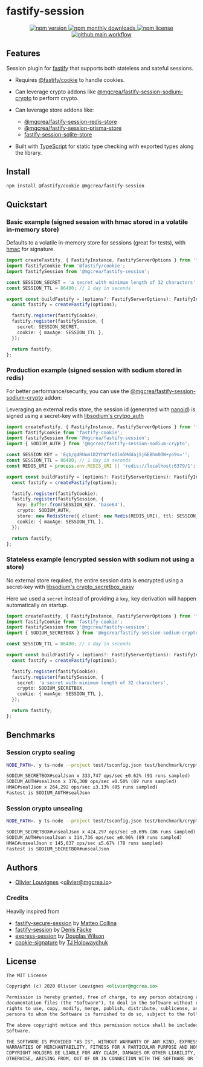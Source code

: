 <!-- markdownlint-disable no-inline-html -->

# fastify-session

<p align="center">
  <a href="https://www.npmjs.com/package/@mgcrea/fastify-session">
    <img src="https://img.shields.io/npm/v/@mgcrea/fastify-session.svg?style=for-the-badge" alt="npm version" />
  </a>
  <!-- <a href="https://www.npmjs.com/package/@mgcrea/fastify-session">
    <img src="https://img.shields.io/npm/dt/@mgcrea/fastify-session.svg?style=for-the-badge" alt="npm total downloads" />
  </a> -->
  <a href="https://www.npmjs.com/package/@mgcrea/fastify-session">
    <img src="https://img.shields.io/npm/dm/@mgcrea/fastify-session.svg?style=for-the-badge" alt="npm monthly downloads" />
  </a>
  <a href="https://www.npmjs.com/package/@mgcrea/fastify-session">
    <img src="https://img.shields.io/npm/l/@mgcrea/fastify-session.svg?style=for-the-badge" alt="npm license" />
  </a>
  <a href="https://github.com/mgcrea/fastify-session/actions/workflows/main.yml">
    <img src="https://img.shields.io/github/workflow/status/mgcrea/fastify-session/main?style=for-the-badge" alt="github main workflow" />
  </a>
</p>

## Features

Session plugin for [fastify](https://github.com/fastify/fastify) that supports both stateless and sateful sessions.

- Requires [@fastify/cookie](https://github.com/fastify/fastify-cookie) to handle cookies.

- Can leverage crypto addons like
  [@mgcrea/fastify-session-sodium-crypto](https://github.com/mgcrea/fastify-session-sodium-crypto) to perform crypto.

- Can leverage store addons like:

  - [@mgcrea/fastify-session-redis-store](https://github.com/mgcrea/fastify-session-redis-store)
  - [@mgcrea/fastify-session-prisma-store](https://github.com/mgcrea/fastify-session-prisma-store)
  - [fastify-session-sqlite-store](https://github.com/oof2win2/fastify-session-sqlite-store)

- Built with [TypeScript](https://www.typescriptlang.org/) for static type checking with exported types along the
  library.

## Install

```bash
npm install @fastify/cookie @mgcrea/fastify-session
```

## Quickstart

### Basic example (signed session with hmac stored in a volatile in-memory store)

Defaults to a volatile in-memory store for sessions (great for tests), with
[hmac](https://nodejs.org/api/crypto.html#crypto_crypto_createhmac_algorithm_key_options) for signature.

```ts
import createFastify, { FastifyInstance, FastifyServerOptions } from 'fastify';
import fastifyCookie from '@fastify/cookie';
import fastifySession from '@mgcrea/fastify-session';

const SESSION_SECRET = 'a secret with minimum length of 32 characters';
const SESSION_TTL = 86400; // 1 day in seconds

export const buildFastify = (options?: FastifyServerOptions): FastifyInstance => {
  const fastify = createFastify(options);

  fastify.register(fastifyCookie);
  fastify.register(fastifySession, {
    secret: SESSION_SECRET,
    cookie: { maxAge: SESSION_TTL },
  });

  return fastify;
};
```

### Production example (signed session with sodium stored in redis)

For better performance/security, you can use the
[@mgcrea/fastify-session-sodium-crypto](https://github.com/mgcrea/fastify-session-sodium-crypto) addon:

Leveraging an external redis store, the session id (generated with [nanoid](https://github.com/ai/nanoid)) is signed
using a secret-key with
[libsodium's crytpo_auth](https://libsodium.gitbook.io/doc/secret-key_cryptography/secret-key_authentication)

```ts
import createFastify, { FastifyInstance, FastifyServerOptions } from 'fastify';
import fastifyCookie from 'fastify-cookie';
import fastifySession from '@mgcrea/fastify-session';
import { SODIUM_AUTH } from '@mgcrea/fastify-session-sodium-crypto';

const SESSION_KEY = 'Egb/g4RUumlD2YhWYfeDlm5MddajSjGEBhm0OW+yo9s='';
const SESSION_TTL = 86400; // 1 day in seconds
const REDIS_URI = process.env.REDIS_URI || 'redis://localhost:6379/1';

export const buildFastify = (options?: FastifyServerOptions): FastifyInstance => {
  const fastify = createFastify(options);

  fastify.register(fastifyCookie);
  fastify.register(fastifySession, {
    key: Buffer.from(SESSION_KEY, 'base64'),
    crypto: SODIUM_AUTH,
    store: new RedisStore({ client: new Redis(REDIS_URI), ttl: SESSION_TTL }),
    cookie: { maxAge: SESSION_TTL },
  });

  return fastify;
};
```

### Stateless example (encrypted session with sodium not using a store)

No external store required, the entire session data is encrypted using a secret-key with
[libsodium's crypto_secretbox_easy](https://libsodium.gitbook.io/doc/secret-key_cryptography/secretbox)

Here we used a `secret` instead of providing a `key`, key derivation will happen automatically on startup.

```ts
import createFastify, { FastifyInstance, FastifyServerOptions } from 'fastify';
import fastifyCookie from 'fastify-cookie';
import fastifySession from '@mgcrea/fastify-session';
import { SODIUM_SECRETBOX } from '@mgcrea/fastify-session-sodium-crypto';

const SESSION_TTL = 86400; // 1 day in seconds

export const buildFastify = (options?: FastifyServerOptions): FastifyInstance => {
  const fastify = createFastify(options);

  fastify.register(fastifyCookie);
  fastify.register(fastifySession, {
    secret: 'a secret with minimum length of 32 characters',
    crypto: SODIUM_SECRETBOX,
    cookie: { maxAge: SESSION_TTL },
  });

  return fastify;
};
```

## Benchmarks

### Session crypto sealing

```sh
NODE_PATH=. y ts-node --project test/tsconfig.json test/benchmark/cryptoSeal.ts
```

```txt
SODIUM_SECRETBOX#sealJson x 333,747 ops/sec ±0.62% (91 runs sampled)
SODIUM_AUTH#sealJson x 376,300 ops/sec ±0.50% (89 runs sampled)
HMAC#sealJson x 264,292 ops/sec ±3.13% (85 runs sampled)
Fastest is SODIUM_AUTH#sealJson
```

### Session crypto unsealing

```sh
NODE_PATH=. y ts-node --project test/tsconfig.json test/benchmark/cryptoUnseal.ts
```

```txt
SODIUM_SECRETBOX#unsealJson x 424,297 ops/sec ±0.69% (86 runs sampled)
SODIUM_AUTH#unsealJson x 314,736 ops/sec ±0.96% (89 runs sampled)
HMAC#unsealJson x 145,037 ops/sec ±5.67% (78 runs sampled)
Fastest is SODIUM_SECRETBOX#unsealJson
```

## Authors

- [Olivier Louvignes](https://github.com/mgcrea) <<olivier@mgcrea.io>>

### Credits

Heavily inspired from

- [fastify-secure-session](https://github.com/fastify/fastify-secure-session) by
  [Matteo Collina](https://github.com/mcollina)
- [fastify-session](https://github.com/SerayaEryn/fastify-session) by [Denis Fäcke](https://github.com/SerayaEryn)
- [express-session](https://github.com/expressjs/session) by [Douglas Wilson](https://github.com/dougwilson)
- [cookie-signature](https://github.com/tj/node-cookie-signature) by [TJ Holowaychuk](https://github.com/tj)

## License

```md
The MIT License

Copyright (c) 2020 Olivier Louvignes <olivier@mgcrea.io>

Permission is hereby granted, free of charge, to any person obtaining a copy of this software and associated
documentation files (the "Software"), to deal in the Software without restriction, including without limitation the
rights to use, copy, modify, merge, publish, distribute, sublicense, and/or sell copies of the Software, and to permit
persons to whom the Software is furnished to do so, subject to the following conditions:

The above copyright notice and this permission notice shall be included in all copies or substantial portions of the
Software.

THE SOFTWARE IS PROVIDED "AS IS", WITHOUT WARRANTY OF ANY KIND, EXPRESS OR IMPLIED, INCLUDING BUT NOT LIMITED TO THE
WARRANTIES OF MERCHANTABILITY, FITNESS FOR A PARTICULAR PURPOSE AND NONINFRINGEMENT. IN NO EVENT SHALL THE AUTHORS OR
COPYRIGHT HOLDERS BE LIABLE FOR ANY CLAIM, DAMAGES OR OTHER LIABILITY, WHETHER IN AN ACTION OF CONTRACT, TORT OR
OTHERWISE, ARISING FROM, OUT OF OR IN CONNECTION WITH THE SOFTWARE OR THE USE OR OTHER DEALINGS IN THE SOFTWARE.
```
